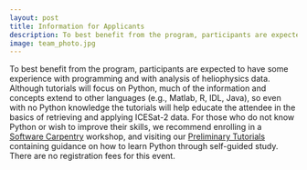 ```yaml
---
layout: post
title: Information for Applicants
description: To best benefit from the program, participants are expected to have some experience with programming and with analysis of heliophysics data. Although tutorials will focus on Python, much of the information and concepts extend to other languages (e.g., Matlab, R, IDL, Java), so even with no Python knowledge the tutorials will help educate the attendee in the basics of retrieving and applying ICESat-2 data. For those who do not know Python or wish to improve their skills, we recommend enrolling in a <a href="https://software-carpentry.org/">Software Carpentry</a> workshop, and visiting our <a href="https://icesat-2hackweek.github.io/preliminary/">Preliminary Tutorials</a> containing guidance on how to learn Python through self-guided study. There are no registration fees for this event.
image: team_photo.jpg
---
```

To best benefit from the program, participants are expected to have some experience with programming and with analysis of heliophysics data. Although tutorials will focus on Python, much of the information and concepts extend to other languages (e.g., Matlab, R, IDL, Java), so even with no Python knowledge the tutorials will help educate the attendee in the basics of retrieving and applying ICESat-2 data. For those who do not know Python or wish to improve their skills, we recommend enrolling in a <a href="https://software-carpentry.org/">Software Carpentry</a> workshop, and visiting our <a href="https://icesat-2hackweek.github.io/preliminary/">Preliminary Tutorials</a> containing guidance on how to learn Python through self-guided study. There are no registration fees for this event.



